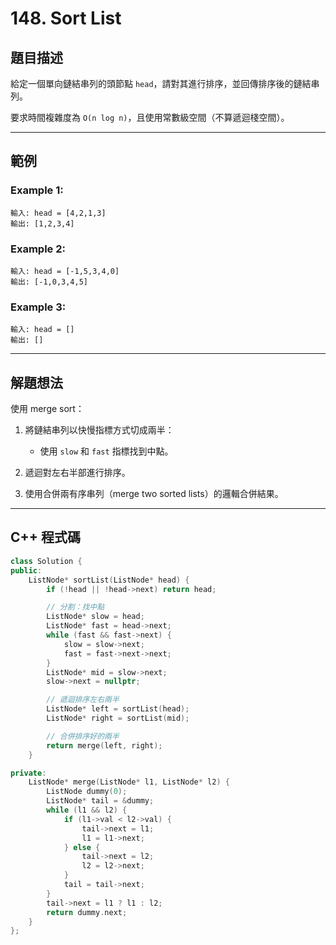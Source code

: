 # 148. Sort List

## 題目描述

給定一個單向鏈結串列的頭節點 `head`，請對其進行排序，並回傳排序後的鏈結串列。

要求時間複雜度為 `O(n log n)`，且使用常數級空間（不算遞迴棧空間）。

---

## 範例

### Example 1:

```
輸入: head = [4,2,1,3]
輸出: [1,2,3,4]
```

### Example 2:

```
輸入: head = [-1,5,3,4,0]
輸出: [-1,0,3,4,5]
```

### Example 3:

```
輸入: head = []
輸出: []
```

---

## 解題想法

使用 merge sort：

1. 將鏈結串列以快慢指標方式切成兩半：

   * 使用 `slow` 和 `fast` 指標找到中點。
2. 遞迴對左右半部進行排序。
3. 使用合併兩有序串列（merge two sorted lists）的邏輯合併結果。

---

## C++ 程式碼

```cpp
class Solution {
public:
    ListNode* sortList(ListNode* head) {
        if (!head || !head->next) return head;

        // 分割：找中點
        ListNode* slow = head;
        ListNode* fast = head->next;
        while (fast && fast->next) {
            slow = slow->next;
            fast = fast->next->next;
        }
        ListNode* mid = slow->next;
        slow->next = nullptr;

        // 遞迴排序左右兩半
        ListNode* left = sortList(head);
        ListNode* right = sortList(mid);

        // 合併排序好的兩半
        return merge(left, right);
    }

private:
    ListNode* merge(ListNode* l1, ListNode* l2) {
        ListNode dummy(0);
        ListNode* tail = &dummy;
        while (l1 && l2) {
            if (l1->val < l2->val) {
                tail->next = l1;
                l1 = l1->next;
            } else {
                tail->next = l2;
                l2 = l2->next;
            }
            tail = tail->next;
        }
        tail->next = l1 ? l1 : l2;
        return dummy.next;
    }
};
```
